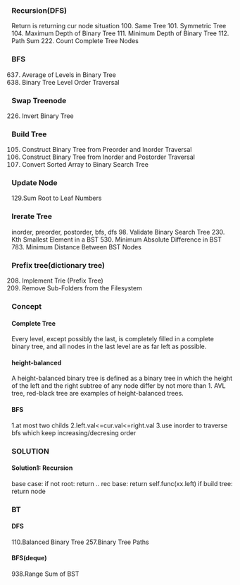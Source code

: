 ### Recursion(DFS)
Return is returning cur node situation
100. Same Tree
101. Symmetric Tree
104. Maximum Depth of Binary Tree
111. Minimum Depth of Binary Tree
112. Path Sum
222. Count Complete Tree Nodes


### BFS
637. Average of Levels in Binary Tree
102. Binary Tree Level Order Traversal

### Swap Treenode
226. Invert Binary Tree


### Build Tree
105. Construct Binary Tree from Preorder and Inorder Traversal
106. Construct Binary Tree from Inorder and Postorder Traversal
108. Convert Sorted Array to Binary Search Tree


### Update Node
129.Sum Root to Leaf Numbers


### Irerate Tree
inorder, preorder, postorder, bfs, dfs 
98. Validate Binary Search Tree
230. Kth Smallest Element in a BST
530. Minimum Absolute Difference in BST 
783. Minimum Distance Between BST Nodes


### Prefix tree(dictionary tree)
208. Implement Trie (Prefix Tree)
1233. Remove Sub-Folders from the Filesystem


### Concept
#### Complete Tree
Every level, except possibly the last, is completely filled in a complete binary tree, and all nodes in the last level are as far left as possible.
#### height-balanced
A height-balanced binary tree is defined as a binary tree in which the height of the left and the right subtree of any node differ by not more than 1. AVL tree, red-black tree are examples of height-balanced trees. 
#### BFS
1.at most two childs 2.left.val<=cur.val<=right.val 3.use inorder to traverse bfs which keep increasing/decresing order


### SOLUTION
#### Solution1: Recursion
base case: if not root: return ..
rec base: return self.func(xx.left)
if build tree: return node





### BT
#### DFS

110.Balanced Binary Tree
257.Binary Tree Paths

#### BFS(deque)



938.Range Sum of BST








